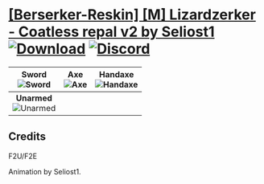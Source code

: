 # [\[Berserker-Reskin\] \[M\] Lizardzerker - Coatless repal v2 by Seliost1](https://github.com/Klokinator/FE-Repo/tree/main/Battle%20Animations/Infantry%20-%20(Axe)%20Brigs,%20Pirates,%20Zerkers/%5BBerserker-Reskin%5D%20%5BM%5D%20Lizardzerker%20-%20Coatless%20repal%20v2%20by%20Seliost1) [![Download](https://img.shields.io/badge/Download--red?style=social&logo=github)](https://minhaskamal.github.io/DownGit/#/home?url=https://github.com/Klokinator/FE-Repo/tree/main/Battle%20Animations/Infantry%20-%20(Axe)%20Brigs,%20Pirates,%20Zerkers/%5BBerserker-Reskin%5D%20%5BM%5D%20Lizardzerker%20-%20Coatless%20repal%20v2%20by%20Seliost1) [![Discord](https://img.shields.io/badge/Discord--blue?style=social&logo=discord)](https://discord.gg/C7VNGnyTPA)

| <b>Sword</b><br/><img alt="Sword" src="https://raw.githubusercontent.com/Klokinator/FE-Repo/main/Battle%20Animations/Infantry%20-%20(Axe)%20Brigs,%20Pirates,%20Zerkers/%5BBerserker-Reskin%5D%20%5BM%5D%20Lizardzerker%20-%20Coatless%20repal%20v2%20by%20Seliost1/1.%20Sword/Sword.gif"/> | <b>Axe</b><br/><img alt="Axe" src="https://raw.githubusercontent.com/Klokinator/FE-Repo/main/Battle%20Animations/Infantry%20-%20(Axe)%20Brigs,%20Pirates,%20Zerkers/%5BBerserker-Reskin%5D%20%5BM%5D%20Lizardzerker%20-%20Coatless%20repal%20v2%20by%20Seliost1/3.%20Axe/Axe.gif"/> | <b>Handaxe</b><br/><img alt="Handaxe" src="https://raw.githubusercontent.com/Klokinator/FE-Repo/main/Battle%20Animations/Infantry%20-%20(Axe)%20Brigs,%20Pirates,%20Zerkers/%5BBerserker-Reskin%5D%20%5BM%5D%20Lizardzerker%20-%20Coatless%20repal%20v2%20by%20Seliost1/4.%20Handaxe/Handaxe.gif"/> |
| :---: | :---: | :---: |
| <b>Unarmed</b><br/><img alt="Unarmed" src="https://raw.githubusercontent.com/Klokinator/FE-Repo/main/Battle%20Animations/Infantry%20-%20(Axe)%20Brigs,%20Pirates,%20Zerkers/%5BBerserker-Reskin%5D%20%5BM%5D%20Lizardzerker%20-%20Coatless%20repal%20v2%20by%20Seliost1/8.%20Unarmed/Unarmed.gif"/> |

## Credits

F2U/F2E

Animation by Seliost1.

